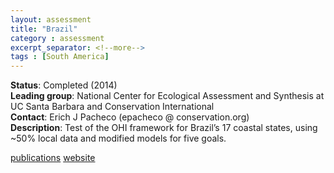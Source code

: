 ```yaml
---
layout: assessment
title: "Brazil"
category : assessment
excerpt_separator: <!--more-->
tags : [South America]
---
```


**Status**: Completed (2014)  
**Leading group**: National Center for Ecological Assessment and Synthesis at UC Santa Barbara and Conservation International  
**Contact**: Erich J Pacheco (epacheco @ conservation.org)    
**Description**: Test of the OHI framework for Brazil’s 17 coastal states, using ~50% local data and modified models for five goals.

[publications](/resources/publications#brazil)
<a href="www.oceanhealthindex.org/ohi-plus/brazil-assessment-en" target="_blank">website</a>
